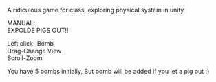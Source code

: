 A ridiculous game for class, exploring physical system in unity
<br />

MANUAL:<br />
EXPOLDE PIGS OUT!!

Left click- Bomb <br />
Drag-Change View<br />
Scroll-Zoom<br />

You have 5 bombs initially,
But  bomb will be added if you let a pig out :)
